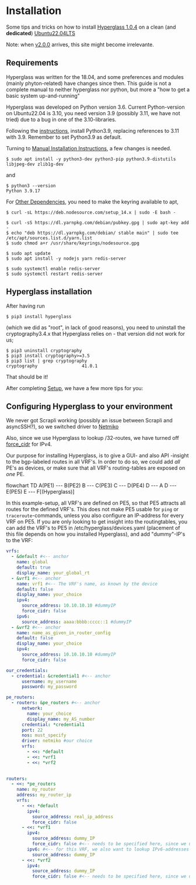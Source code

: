 
<head>
<meta name="google-site-verification" content="0U0_bkoO4bJB9GLfTo3mVkXevTLr1xBkLEUgwU6L0M0" />
</head>

<script>
var config = {
    startOnLoad:true,
    theme: 'forest',
    flowchart:{
            useMaxWidth:false,
            htmlLabels:true
        }
};
mermaid.initialize(config);
window.mermaid.init(undefined, document.querySelectorAll('.language-mermaid'));
</script>


# Installation

Some tips and tricks on how to install [Hyperglass 1.0.4](https://hyperglass.dev/) on a clean (and **dedicated**)  [Ubuntu22.04LTS](https://ubuntu.com/server)

Note: when [v2.0.0](https://github.com/thatmattlove/hyperglass/blob/main/README.md) arrives, this site might become irrelevante.


## Requirements

Hyperglass was written for the 18.04, and some preferences and modules (mainly phyton-related) have changes since then. 
This guide is not a complete manual to neither hyperglass nor python, but more a "how to get a basic system up-and-running"

Hyperglass was developed on Python version 3.6. Current Python-version on Ubuntu22.04 is 3.10, you need version 3.9 (possibly 3.11, we have not tried) due to a bug in one of the 3.10-libraries.

Following the [instructions](https://ubuntuhandbook.org/index.php/2022/10/python-3-11-released-how-install-ubuntu/), install Python3.9, replacing references to 3.11 with 3.9.
Remember to set Python3.9 as default.

Turning to [Manual Installation Instructions](https://hyperglass.dev/docs/getting-started#manual-installation "https://hyperglass.dev/docs/getting-started#manual-installation"), a few changes is needed.

```console
$ sudo apt install -y python3-dev python3-pip python3.9-distutils libjpeg-dev zlib1g-dev
```
and
```console
$ python3 --version
Python 3.9.17
```

For [Other Dependencies](https://hyperglass.dev/docs/getting-started/#other-dependencies "https://hyperglass.dev/docs/getting-started/#other-dependencies"), you need to make the keyring available to apt,

```console
$ curl -sL https://deb.nodesource.com/setup_14.x | sudo -E bash -

$ curl -sS https://dl.yarnpkg.com/debian/pubkey.gpg | sudo apt-key add -
$ echo "deb https://dl.yarnpkg.com/debian/ stable main" | sudo tee /etc/apt/sources.list.d/yarn.list
$ sudo chmod a+r /usr/share/keyrings/nodesource.gpg

$ sudo apt update
$ sudo apt install -y nodejs yarn redis-server

$ sudo systemctl enable redis-server
$ sudo systemctl restart redis-server
```

## Hyperglass installation

After having run 
```console
$ pip3 install hyperglass
```
(which we did as "root", in lack of good reasons), you need to uninstall the cryptography3.4.x that Hyperglass relies on - that version did not work for us;

```console
$ pip3 uninstall cryptography
$ pip3 install cryptography>=3.5
$ pip3 list | grep cryptography
cryptography                 41.0.1
```

That should be it!

After completing [Setup](https://hyperglass.dev/docs/setup "https://hyperglass.dev/docs/setup"), we have a few more tips for you:

## Configuring Hyperglass to your environment

We never got Scrapli working (possibly an issue between Scrapli and asyncSSH?), so we switched driver to [Netmiko](https://hyperglass.dev/docs/adding-devices "https://hyperglass.dev/docs/adding-devices")

Also, since we use Hyperglass to lookup /32-routes, we have turned off [force_cidr](https://hyperglass.dev/docs/adding-devices#ipv4 "https://hyperglass.dev/docs/adding-devices#ipv4") for IPv4.

Our purpose for installing Hyperglass, is to give a GUI- and also API -insight to the bgp-labeled routes in all VRF's. In order to do so, we could add *all* PE's as devices, or make sure that all VRF's routing-tables are exposed on *one* PE.

<div class="mermaid">flowchart TD
  A(PE1) --- B(PE2)
  B --- C(PE3)
  C --- D(PE4)
  D --- A
  D --- E(PE5)
  E --- F[(Hyperglass)]
</div>

In this example-setup, all VRF's are defined on PE5, so that PE5 attracts all routes for the defined VRF's. This does not make PE5 usable for `ping` or `traceroute`-commands, unless you also configure an IP-address for every VRF on PE5. If you are only looking to get insight into the routingtables, you can add the VRF's to PE5 in /etc/hyperglass/devices.yaml (placement of this file depends on how you installed Hyperglass), and add "dummy"-IP's to the VRF:

```yaml
vrfs:
  - &default #<-- anchor
    name: global
    default: true
    display_name: your_global_rt
  - &vrf1 #<-- anchor
    name: vrf1 #<-- The VRF's name, as known by the device
    default: false
    display_name: your_choice
    ipv4:
      source_address: 10.10.10.10 #dummyIP
      force_cidr: false
    ipv6:
      source_address: aaaa:bbbb:cccc::1 #dummyIP
  - &vrf2 #<-- anchor
    name: name_as_given_in_router_config
    default: false
    display_name: your_choice
    ipv4:
      source_address: 10.10.10.10 #dummyIP
      force_cidr: false

our_credentials:
  - credential: &credential1 #<-- anchor
      username: my_username
      password: my_password           

pe_routers:
  - routers: &pe_routers #<-- anchor
      network: 
        name: your_choice
        display_name: my_AS_number
      credential: *credential1
      port: 22
      nos: must_specify
      driver: netmiko #our choice
      vrfs:
        - <<: *default
        - <<: *vrf1
        - <<: *vrf2
    

routers:
  - <<: *pe_routers
    name: my_router
    address: my_router_ip
    vrfs:
      - <<: *default
        ipv4:
          source_address: real_ip_address
          force_cidr: false
      - <<: *vrf1
        ipv4:
          source_address: dummy_IP
          force_cidr: false #<-- needs to be specified here, since we use YAML Anchors and Aliases
        ipv6: #<-- for this VRF, we also want to lookup IPv6-addresses
          source_address: dummy_IP
      - <<: *vrf2
        ipv4:
          source_address: dummy_IP
          force_cidr: false #<-- needs to be specified here, since we use YAML Anchors and Aliases
```
